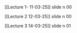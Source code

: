 [[Lecture 1- 11-03-25]] slide n 00

[[Lecture 2 12-03-25]]     slide n 00

[[Lecture 3 14-03-25]]    slide n 01



